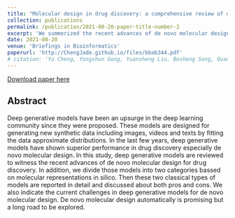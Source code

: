 ```yaml
---
title: "Molecular design in drug discovery: a comprehensive review of deep generative models"
collection: publications
permalink: /publication/2021-08-20-paper-title-number-2
excerpt: 'We summerized the recent advances of de novo molecular design for drug discovery based on various deep generative models and indicated the current challenges in deep generative models for de novo molecular design.'
date: 2021-08-20
venue: 'Briefings in Bioinformatics'
paperurl: 'http://ChengJade.github.io/files/bbab344.pdf'
# citation: 'Yu Cheng, Yongshun Gong, Yuansheng Liu, Bosheng Song, Quan Zou, Molecular design in drug discovery: a comprehensive review of deep generative models, Briefings in Bioinformatics, Volume 22, Issue 6, November 2021, bbab344, https://doi.org/10.1093/bib/bbab344.'
---
```


[Download paper here](http://YuCheng.github.io/files/bbab344.pdf)


## Abstract

Deep generative models have been an upsurge in the deep learning community since they were proposed. These models are designed for generating new synthetic data including images, videos and texts by fitting the data approximate distributions. In the last few years, deep generative models have shown superior performance in drug discovery especially de novo molecular design. In this study, deep generative models are reviewed to witness the recent advances of de novo molecular design for drug discovery. In addition, we divide those models into two categories bassed on molecular representations in silico. Then these two classical types of models are reported in detail and discussed about both pros and cons. We also indicate the current challenges in deep generative models for de novo molecular design. De novo molecular design automatically is promising but a long road to be explored.




